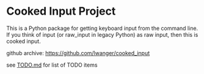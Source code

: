 
# Cooked Input Project

This is a Python package for getting keyboard input from the command line. If 
you think of input (or raw_input in legacy Python) as raw input, then this is 
cooked input.

github archive: https://github.com/lwanger/cooked_input

see [TODO.md](TODO.md) for list of TODO items

